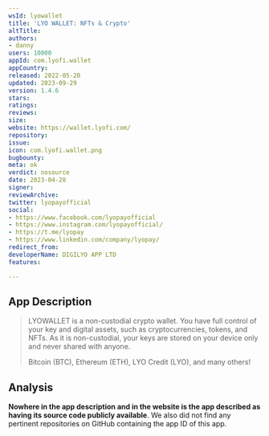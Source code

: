 ```yaml
---
wsId: lyowallet
title: 'LYO WALLET: NFTs & Crypto'
altTitle: 
authors:
- danny
users: 10000
appId: com.lyofi.wallet
appCountry: 
released: 2022-05-20
updated: 2023-09-29
version: 1.4.6
stars: 
ratings: 
reviews: 
size: 
website: https://wallet.lyofi.com/
repository: 
issue: 
icon: com.lyofi.wallet.png
bugbounty: 
meta: ok
verdict: nosource
date: 2023-04-28
signer: 
reviewArchive: 
twitter: lyopayofficial
social:
- https://www.facebook.com/lyopayofficial
- https://www.instagram.com/lyopayofficial/
- https://t.me/lyopay
- https://www.linkedin.com/company/lyopay/
redirect_from: 
developerName: DIGILYO APP LTD
features: 

---
```


## App Description 

> LYOWALLET is a non-custodial crypto wallet. You have full control of your key and digital assets, such as cryptocurrencies, tokens, and NFTs. As it is non-custodial, your keys are stored on your device only and never shared with anyone.
> 
> Bitcoin (BTC), Ethereum (ETH), LYO Credit (LYO), and many others!

## Analysis

**Nowhere in the app description and in the website is the app described as having its source code publicly available**. We also did not find any pertinent repositories on GitHub containing the app ID of this app. 
